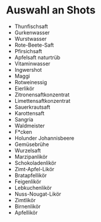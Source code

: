 # Auswahl an Shots
- Thunfischsaft
- Gurkenwasser
- Wurstwasser
- Rote-Beete-Saft
- Pfirsichsaft
- Apfelsaft naturtrüb
- Vitaminwasser
- Ingwershot
- Maggi
- Rotweinessig
- Eierlikör
- Zitronensaftkonzentrat
- Limettensaftkonzentrat
- Sauerkrautsaft
- Karottensaft
- Sangria 
- Waldmeister
- F*cken
- Holunder Johannisbeere 
- Gemüsebrühe 
- Wurzelsaft
- Marzipanlikör
- Schokoladenlikör
- Zimt-Apfel-Likör
- Bratapfellikör
- Feigenlikör
- Lebkuchenlikör
- Nuss-Nougat-Likör
- Zimtlikör
- Birnenlikör
- Apfellikör
